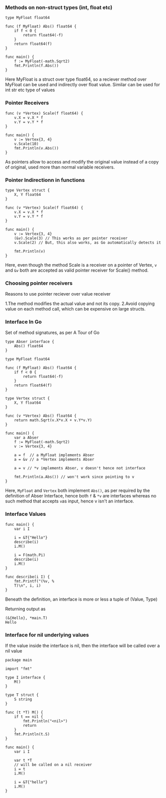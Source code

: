 ### Methods on non-struct types (int, float etc)

```
type MyFloat float64

func (f MyFloat) Abs() float64 {
	if f < 0 {
		return float64(-f)
	}
	return float64(f)
}

func main() {
	f := MyFloat(-math.Sqrt2)
	fmt.Println(f.Abs())
}
```

Here MyFloat is a struct over type float64, so a reciever method over MyFloat can be used and indirectly over float value. Similar can be used for int str etc type of values

### Pointer Receivers

```
func (v *Vertex) Scale(f float64) {
	v.X = v.X * f
	v.Y = v.Y * f
}

func main() {
	v := Vertex{3, 4}
	v.Scale(10)
	fmt.Println(v.Abs())
}
```

As pointers allow to access and modify the original value instead of a copy of original, used more than normal variable receivers.

### Pointer Indirectionn in functions

```
type Vertex struct {
	X, Y float64
}

func (v *Vertex) Scale(f float64) {
	v.X = v.X * f
	v.Y = v.Y * f
}

func main() {
	v := Vertex{3, 4}
	(&v).Scale(3) // This works as per pointer receiver
	v.Scale(2) // But, this also works, as Go automatically detects it

	fmt.Println(v)
}

```

Here, even though the method Scale is a receiver on a pointer of Vertex, `v` and `&v` both are accepted as valid pointer receiver for Scale() method.

### Choosing pointer receivers

Reasons to use pointer reciever over value receiver

1.The method modifies the actual value and not its copy.
2.Avoid copying value on each method call, which can be expensive on large structs.

### Interface In Go
Set of method signatures, as per A Tour of Go

```
type Abser interface {
	Abs() float64
}

type MyFloat float64

func (f MyFloat) Abs() float64 {
	if f < 0 {
		return float64(-f)
	}
	return float64(f)
}

type Vertex struct {
	X, Y float64
}

func (v *Vertex) Abs() float64 {
	return math.Sqrt(v.X*v.X + v.Y*v.Y)
}

func main() {
	var a Abser
	f := MyFloat(-math.Sqrt2)
	v := Vertex{3, 4}

	a = f  // a MyFloat implements Abser
	a = &v // a *Vertex implements Abser

	a = v // *v implements Abser, v doesn't hence not interface

	fmt.Println(a.Abs()) // won't work since pointing to v
}
```

Here, `MyFloat` and `Vertex` both implement `Abs()`, as per required by the definition of Abser Interface, hence both `f` & `*v` are interfaces whereas no such method that accepts `v`as input, hence v isn't an interface.


### Interface Values

```
func main() {
	var i I

	i = &T{"Hello"}
	describe(i)
	i.M()

	i = F(math.Pi)
	describe(i)
	i.M()
}

func describe(i I) {
	fmt.Printf("(%v, %
	T)\n", i, i)
}
```
Beneath the definition, an interface is more or less a tuple of (Value, Type)

Returning output as

```
(&{Hello}, *main.T)
Hello
```

### Interface for nil underlying values

If the value inside the interface is nil, then the interface will be called over a nil value
```
package main

import "fmt"

type I interface {
	M()
}

type T struct {
	S string
}

func (t *T) M() {
	if t == nil {
		fmt.Println("<nil>")
		return
	}
	fmt.Println(t.S)
}

func main() {
	var i I

	var t *T
	// will be called on a nil receiver
	i = t
	i.M()

	i = &T{"hello"}
	i.M()
}
```